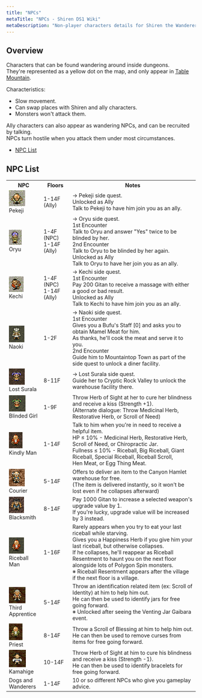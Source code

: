 ```yaml
---
title: "NPCs"
metaTitle: "NPCs - Shiren DS1 Wiki"
metaDescription: "Non-player characters details for Shiren the Wanderer DS1."
---
```


## Overview

Characters that can be found wandering around inside dungeons.<br/>They're represented as a yellow dot on the map, and only appear in [Table Mountain](/dungeons/table-mountain).

Characteristics:

- Slow movement.
- Can swap places with Shiren and ally characters.
- Monsters won't attack them.

Ally characters can also appear as wandering NPCs, and can be recruited by talking.<br/>NPCs turn hostile when you attack them under most circumstances.

<ul class="quickLinksUL">
  <li><a href="#npc-list">NPC List</a></li>
</ul>

## NPC List

<table class="npcTable">
  <tr>
    <th>NPC</th>
    <th>Floors</th>
    <th>Notes</th>
  </tr>
  <tr>
    <td class="highlightGray"><img src="../images/npcs/pekeji.png"/><br/>Pekeji</td>
    <td>1-14F (Ally)</td>
    <td>→ Pekeji side quest.<br/><span class="blueText">Unlocked as Ally</span><br/>Talk to Pekeji to have him join you as an ally.</td>
  </tr>
  <tr>
    <td class="highlightGray"><img src="../images/npcs/oryu.png"/><br/>Oryu</td>
    <td>1-4F (NPC)<br/>1-14F (Ally)</td>
    <td>→ Oryu side quest.<br/><span class="blueText">1st Encounter</span><br/>Talk to Oryu and answer "Yes" twice to be blinded by her.<br/><span class="blueText">2nd Encounter</span><br/>Talk to Oryu to be blinded by her again.<br/><span class="blueText">Unlocked as Ally</span><br/>Talk to Oryu to have her join you as an ally.</td>
  </tr>
  <tr>
    <td class="highlightGray"><img src="../images/npcs/kechi.png"/><br/>Kechi</td>
    <td>1-4F (NPC)<br/>1-14F (Ally)</td>
    <td>→ Kechi side quest.<br/><span class="blueText">1st Encounter</span><br/>Pay 200 Gitan to receive a massage with either a good or bad result.<br/><span class="blueText">Unlocked as Ally</span><br/>Talk to Kechi to have him join you as an ally.</td>
  </tr>
  <tr>
    <td class="highlightGray"><img src="../images/npcs/naoki.png"/><br/>Naoki</td>
    <td>1-2F</td>
    <td>→ Naoki side quest.<br/><span class="blueText">1st Encounter</span><br/>Gives you a Bufu's Staff [0] and asks you to obtain Mamel Meat for him.<br/>As thanks, he'll cook the meat and serve it to you.<br/><span class="blueText">2nd Encounter</span><br/>Guide him to Mountaintop Town as part of the side quest to unlock a diner facility.</td>
  </tr>
  <tr>
    <td class="highlightGray"><img src="../images/npcs/surala.png"/><br/>Lost Surala</td>
    <td>8-11F</td>
    <td>→ Lost Surala side quest.<br/>Guide her to Cryptic Rock Valley to unlock the warehouse facility there.</td>
  </tr>
  <tr>
    <td class="highlightGray"><img src="../images/npcs/blind.png"/><br/>Blinded Girl</td>
    <td>1-9F</td>
    <td>Throw Herb of Sight at her to cure her blindness and receive a kiss (Strength +1).<br/>(Alternate dialogue: Throw Medicinal Herb, Restorative Herb, or Scroll of Need)</td>
  </tr>
  <tr>
    <td class="highlightGray"><img src="../images/npcs/kindly.png"/><br/>Kindly Man</td>
    <td>1-14F</td>
    <td>Talk to him when you're in need to receive a helpful item.<br/>HP &le; 10% - Medicinal Herb, Restorative Herb, Scroll of Need, or Chiropractic Jar.<br/>Fullness &le; 10% - Riceball, Big Riceball, Giant Riceball, Special Riceball, Riceball Scroll,<br/>Hen Meat, or Egg Thing Meat.</td>
  </tr>
  <tr>
    <td class="highlightGray"><img src="../images/npcs/courier.png"/><br/>Courier</td>
    <td>5-14F</td>
    <td>Offers to deliver an item to the Canyon Hamlet warehouse for free.<br/>(The item is delivered instantly, so it won't be lost even if he collapses afterward)</td>
  </tr>
  <tr>
    <td class="highlightGray"><img src="../images/npcs/blacksmith.png"/><br/>Blacksmith</td>
    <td>8-14F</td>
    <td>Pay 1000 Gitan to increase a selected weapon's upgrade value by 1.<br/>If you're lucky, upgrade value will be increased by 3 instead.</td>
  </tr>
  <tr>
    <td class="highlightGray"><img src="../images/npcs/riceball.png"/><br/>Riceball Man</td>
    <td>1-16F</td>
    <td>Rarely appears when you try to eat your last riceball while starving.<br/>Gives you a Happiness Herb if you give him your last riceball, but otherwise collapses.<br/>If he collapses, he'll reappear as Riceball Resentment to haunt you on the next floor<br/>alongside lots of Polygon Spin monsters.<br/>※ Riceball Resentment appears after the village if the next floor is a village.</td>
  </tr>
  <tr>
    <td class="highlightGray"><img src="../images/npcs/3rd_apprentice.png"/><br/>Third<br/>Apprentice</td>
    <td>5-14F</td>
    <td>Throw an identification related item (ex: Scroll of Identity) at him to help him out.<br/>He can then be used to identify jars for free going forward.<br/>※ Unlocked after seeing the Venting Jar Gaibara event.</td>
  </tr>
  <tr>
    <td class="highlightGray"><img src="../images/npcs/priest.png"/><br/>Priest</td>
    <td>8-14F</td>
    <td>Throw a Scroll of Blessing at him to help him out.<br/>He can then be used to remove curses from items for free going forward.</td>
  </tr>
  <tr>
    <td class="highlightGray"><img src="../images/npcs/kamahige.png"/><br/>Kamahige</td>
    <td>10-14F</td>
    <td>Throw Herb of Sight at him to cure his blindness and receive a kiss (Strength -1).<br/>He can then be used to identify bracelets for free going forward.</td>
  </tr>
  <tr>
    <td class="highlightGray">Dogs and<br/>Wanderers</td>
    <td>1-14F</td>
    <td>10 or so different NPCs who give you gameplay advice.</td>
  </tr>
</table>
